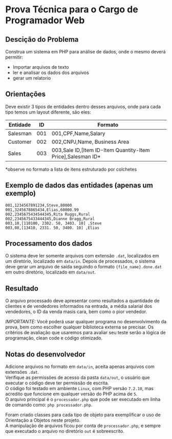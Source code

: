 # Prova Técnica para o Cargo de Programador Web

## Descição do Problema
Construa um sistema em PHP para análise de dados, onde o mesmo deverá permitir:  
 - Importar arquivos de texto
 - ler e analisar os dados dos arquivos
 - gerar um relatorio

## Orientações
Deve existir 3 tipos de entidades dentro desses arquivos, onde para cada tipo temos um layout diferente, são eles:  

Entidade | ID | Formato
--- | --- | ---
Salesman | 001 | 001,CPF,Name,Salary
Customer | 002 | 002,CNPJ,Name, Business Area
Sales | 003 | 003,Sale ID,[Item ID-Item Quantity-Item Price],Salesman ID*

*observe no formato a lista de itens estruturado por colchetes

## Exemplo de dados das entidades (apenas um exemplo)

```
001,1234567891234,Steve,80000
001,3245678865434,Elias,60000.99
002,2345675434544345,Rita Ruggs,Rural
002,2345675433444345,Dianne Bragg,Rural
003,10,[1­10­100, 2­30­2. 50, 3­40­3. 10] ,Steve
003,08,[1­34­10, 2­33­1. 50, 3­40­0. 10] ,Elias
```

## Processamento dos dados
O sistema deve ler somente arquivos com extensão `.dat`, localizados em um diretório, localizado em `data/in`. Depois de processados, o sistema deve gerar um arquivo de saída seguindo o formato `{file_name}.done.dat` em outro diretório, localizado em `data/out`.

## Resultado
O arquivo processado deve apresentar como resultados a quantidade de clientes e de vendedores informados na entrada, a média salarial dos vendedores, o ID da venda masis cara, bem como o pior vendedor.

*IMPORTANTE:* Você poderá usar qualquer programa no desenvolvimento da prova, bem como escolher qualquer biblioteca externa se precisar. Os critérios de avaliação que usaremos para avaliar seu teste serão a lógica de programação, clean code e código otimizado.

## Notas do desenvolvedor
Adicione arquivos no formato em `data/in`, aceita apenas arquivos com extensões `.dat`.  
Verifique as permissões de acesso da pasta `data/out`, o usuário que executar o código deve ter permissão de escrita.  
O código foi testado em ambiente `Linux`, com PHP versão `7.2.10`, mas acredito que funcione em qualquer versão do PHP acima de `5`.  
O arquivo principal é o `processador.php` que pode ser executado em linha de comando como: `php processador.php`.

Foram criado classes para cada tipo de objeto para exemplificar o uso de Orientação a Objetos neste projeto.  
A manipulação de arquivos ficou por conta de `processador.php`, e sempre que executado o arquivo no diretório `out` é sobreescrito.
